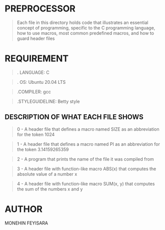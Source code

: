 # PREPROCESSOR

> Each file in this directory holds code that illustrates an essential concept of programming, specific to the C programming language, how to use macros, most common predefined macros, and how to guard header files

# REQUIREMENT

> . LANGUAGE: C

> . OS: Ubuntu 20.04 LTS

> .COMPILER: gcc

> .STYLEGUIDELINE: Betty style

## DESCRIPTION OF WHAT EACH FILE SHOWS

> 0 - A header file that defines a macro named SIZE as an abbreviation for the token 1024

> 1 - A header file that defines a macro named PI as an abbreviation for the token 3.14159265359

> 2 - A program that prints the name of the file it was compiled from

> 3 - A header file with function-like macro ABS(x) that computes the absolute value of a number x

> 4 - A header file with function-like macro SUM(x, y) that computes the sum of the numbers x and y


# AUTHOR

MONEHIN FEYISARA
